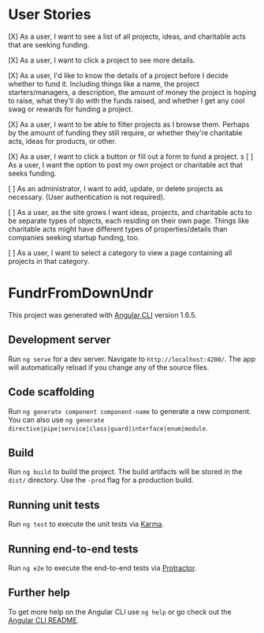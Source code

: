 # User Stories

[X] As a user, I want to see a list of all projects, ideas, and charitable acts that are seeking funding.

[X] As a user, I want to click a project to see more details.

[X] As a user, I'd like to know the details of a project before I decide whether to fund it. Including things like a name, the project starters/managers, a description, the amount of money the project is hoping to raise, what they'll do with the funds raised, and whether I get any cool swag or rewards for funding a project.

[X] As a user, I want to be able to filter projects as I browse them. Perhaps by the amount of funding they still require, or whether they're charitable acts, ideas for products, or other.

[X] As a user, I want to click a button or fill out a form to fund a project.
s
[ ] As a user, I want the option to post my own project or charitable act that seeks funding.

[ ] As an administrator, I want to add, update, or delete projects as necessary. (User authentication is not required).

[ ] As a user, as the site grows I want ideas, projects, and charitable acts to be separate types of objects, each residing on their own page. Things like charitable acts might have different types of properties/details than companies seeking startup funding, too.

[ ] As a user, I want to select a category to view a page containing all projects in that category.




# FundrFromDownUndr

This project was generated with [Angular CLI](https://github.com/angular/angular-cli) version 1.6.5.

## Development server

Run `ng serve` for a dev server. Navigate to `http://localhost:4200/`. The app will automatically reload if you change any of the source files.

## Code scaffolding

Run `ng generate component component-name` to generate a new component. You can also use `ng generate directive|pipe|service|class|guard|interface|enum|module`.

## Build

Run `ng build` to build the project. The build artifacts will be stored in the `dist/` directory. Use the `-prod` flag for a production build.

## Running unit tests

Run `ng test` to execute the unit tests via [Karma](https://karma-runner.github.io).

## Running end-to-end tests

Run `ng e2e` to execute the end-to-end tests via [Protractor](http://www.protractortest.org/).

## Further help

To get more help on the Angular CLI use `ng help` or go check out the [Angular CLI README](https://github.com/angular/angular-cli/blob/master/README.md).
